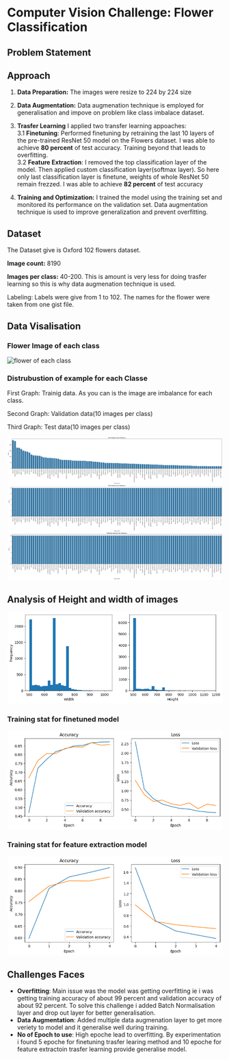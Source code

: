 # Computer Vision Challenge: Flower Classification



## Problem Statement



## Approach


1. **Data Preparation:** 
The images were resize to 224 by 224 size
2. **Data Augmentation:** Data augmenation technique is employed for generalisation and impove on problem like class imbalace dataset.
3. **Trasfer Learning**
I applied two transfer learning appoaches:
<br> 3.1 **Finetuning**: Performed finetuning by retraining the last 10 layers of the pre-trained ResNet 50 model on the Flowers dataset. I was able to achieve **80 percent** of test accuracy. Training beyond that leads to overfitting.
<br> 3.2 **Feature Extraction**: I removed the top classification layer of the model. Then applied custom classification layer(softmax layer). So here only last classification layer is finetune, weights of whole ResNet 50 remain frezzed. I was able to achieve **82 percent** of test accuracy

4. **Training and Optimization:** I trained the model using the training set and monitored its performance on the validation set. Data augmentation technique is used to improve generalization and prevent overfitting.

## Dataset
The Dataset give is Oxford 102 flowers dataset.

**Image count:** 8190

**Images per class:** 40-200. This is amount is very less for doing trasfer learning so this is why data augmenation technique is used.

Labeling: Labels were give from 1 to 102. The names for the flower were taken from one gist file.

## Data Visalisation
### Flower Image of each class


![flower of each class](https://raw.githubusercontent.com/Addaitya/Felloship-ai-challenge/refs/heads/main/images/flowers.png)

### Distrubustion of example for each Classe

First Graph: Trainig data. As you can is the image are imbalance for each class.

Second Graph: Validation data(10 images per class)

Third Graph: Test data(10 images per class)

![Image count for each flower class](https://raw.githubusercontent.com/Addaitya/Felloship-ai-challenge/refs/heads/main/images/example_distribution.png)



## Analysis of Height and width of images
![Image height and width analysis](https://github.com/Addaitya/Felloship-ai-challenge/blob/main/images/height_width.png?raw=true)


### Training stat for finetuned model
![finetuned model accuracy analysis](https://github.com/Addaitya/Felloship-ai-challenge/blob/main/images/finetuning.png?raw=true)
### Training stat for  feature extraction model
![feature extraction model accuracy analysis](https://github.com/Addaitya/Felloship-ai-challenge/blob/main/images/feature_extraction.png?raw=true)
## Challenges Faces
- **Overfitting**: Main issue was the model was getting overfitting ie i was getting training accuracy of about 99 percent and validation accuracy of about 92 percent. To solve this challenge i added Batch Normalisation layer and drop out layer for better generalisation.
- **Data Augmentation**: Added multiple data augmenation layer to get more veriety to model and it generalise well during training.
- **No of Epoch to use**: High epoche lead to overfitting. By experimentation i found 5 epoche for finetuning trasfer learing method and 10 epoche for feature extractoin trasfer learning provide generalise model.
